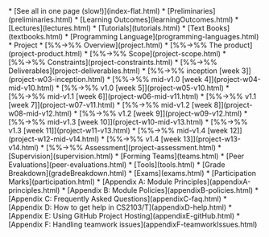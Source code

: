 <markdown>
* [See all in one page (slow!)](index-flat.html)
* [Preliminaries](preliminaries.html)
* [Learning Outcomes](learningOutcomes.html)
* [Lectures](lectures.html)
* [Tutorials](tutorials.html)
* [Text Books](textbooks.html)
* [Programming Language](programming-languages.html)
* Project
* [%%→%% Overview](project.html)
* [%%→%% The product](project-product.html)
* [%%→%% Scope](project-scope.html)
* [%%→%% Constraints](project-constraints.html)
* [%%→%% Deliverables](project-deliverables.html)
* [%%→%% inception [week 3]](project-w03-inception.html)
* [%%→%% mid-v1.0 [week 4]](project-w04-mid-v10.html)
* [%%→%% v1.0 [week 5]](project-w05-v10.html)
* [%%→%% mid-v1.1 [week 6]](project-w06-mid-v11.html)
* [%%→%% v1.1 [week 7]](project-w07-v11.html)
* [%%→%% mid-v1.2 [week 8]](project-w08-mid-v12.html)
* [%%→%% v1.2 [week 9]](project-w09-v12.html)
* [%%→%% mid-v1.3 [week 10]](project-w10-mid-v13.html)
* [%%→%% v1.3 [week 11]](project-w11-v13.html)
* [%%→%% mid-v1.4 [week 12]](project-w12-mid-v14.html)
* [%%→%% v1.4 [week 13]](project-w13-v14.html)
* [%%→%% Assessment](project-assessment.html)
* [Supervision](supervision.html)
* [Forming Teams](teams.html)
* [Peer Evaluations](peer-evaluations.html)
* [Tools](tools.html)
* [Grade Breakdown](gradeBreakdown.html)
* [Exams](exams.html)
* [Participation Marks](participation.html)
* [Appendix A: Module Principles](appendixA-principles.html)
* [Appendix B: Module Policies](appendixB-policies.html)
* [Appendix C: Frequently Asked Questions](appendixC-faq.html)
* [Appendix D: How to get help in CS2103/T](appendixD-help.html)
* [Appendix E: Using GitHub Project Hosting](appendixE-gitHub.html)
* [Appendix F: Handling teamwork issues](appendixF-teamworkIssues.html)
</markdown>